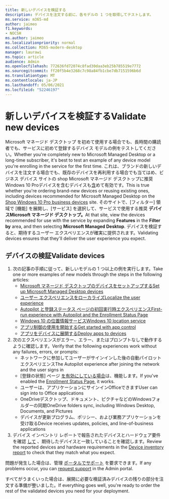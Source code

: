 ```yaml
---
title: 新しいデバイスを検証する
description: デバイスを注文する前に、各モデルの 1 つを取得してテストします。
ms.service: m365-md
author: jaimeo
f1.keywords:
- NOCSH
ms.author: jaimeo
ms.localizationpriority: normal
ms.collection: M365-modern-desktop
manager: laurawi
ms.topic: article
audience: Admin
ms.openlocfilehash: 772636fd72074c8fad30daa3eb25b785519e7772
ms.sourcegitcommit: ff20f5b4e3268c7c98a84fb1cbe7db7151596b6d
ms.translationtype: MT
ms.contentlocale: ja-JP
ms.lasthandoff: 05/06/2021
ms.locfileid: "52246197"
---
```

# <a name="validate-new-devices"></a><span data-ttu-id="09197-103">新しいデバイスを検証する</span><span class="sxs-lookup"><span data-stu-id="09197-103">Validate new devices</span></span>

<span data-ttu-id="09197-104">Microsoft マネージド デスクトップ を初めて使用する場合でも、長時間の購読者でも、サービスに初めて登録するデバイス モデルの例をテストしてください。</span><span class="sxs-lookup"><span data-stu-id="09197-104">Whether you're completely new to Microsoft Managed Desktop or a long-time subscriber, it's best to test an example of any device model you're enrolling in the service for the first time.</span></span> <span data-ttu-id="09197-105">これは、ブランドの新しいデバイスを注文する場合でも、既存のデバイスを再利用する場合でも当てはめ、ビジネス デバイス サイトの shop Microsoft マネージド デスクトップに推奨Windows 10 Proデバイスを含むデバイスも[含](https://www.microsoft.com/windowsforbusiness/view-all-devices)めて有効です。</span><span class="sxs-lookup"><span data-stu-id="09197-105">This is true whether you're ordering brand-new devices or reusing existing ones, including devices recommended for Microsoft Managed Desktop on the [Shop Windows 10 Pro business devices](https://www.microsoft.com/windowsforbusiness/view-all-devices) site.</span></span> <span data-ttu-id="09197-106">そのサイトで、[フィルター] 領域で [機能] を展開し、[サービス] を選択して、サービスで使用する推奨 **デバイスMicrosoft マネージド デスクトップ。**</span><span class="sxs-lookup"><span data-stu-id="09197-106">At that site, view the devices recommended for use with the service by expanding **Features** in the **Filter by** area, and then selecting **Microsoft Managed Desktop**.</span></span> <span data-ttu-id="09197-107">デバイスを検証すると、期待するユーザー エクスペリエンスが確実に提供されます。</span><span class="sxs-lookup"><span data-stu-id="09197-107">Validating devices ensures that they'll deliver the user experience you expect.</span></span>

## <a name="validate-devices"></a><span data-ttu-id="09197-108">デバイスの検証</span><span class="sxs-lookup"><span data-stu-id="09197-108">Validate devices</span></span>

1. <span data-ttu-id="09197-109">次の記事の手順に従って、新しいモデルの 1 つ以上の例を実行します。</span><span class="sxs-lookup"><span data-stu-id="09197-109">Take one or more examples of new models through the steps in the following articles:</span></span>
    - [<span data-ttu-id="09197-110">Microsoft マネージド デスクトップのデバイスをセットアップする</span><span class="sxs-lookup"><span data-stu-id="09197-110">Set up Microsoft Managed Desktop devices</span></span>](set-up-devices.md)
    - [<span data-ttu-id="09197-111">ユーザー エクスペリエンスをローカライズ</span><span class="sxs-lookup"><span data-stu-id="09197-111">Localize the user experience</span></span>](localization.md)
    - [<span data-ttu-id="09197-112">Autopilot と登録ステータス ページの初回実行時エクスペリエンス</span><span class="sxs-lookup"><span data-stu-id="09197-112">First-run experience with Autopilot and the Enrollment Status Page</span></span>](esp-first-run.md)
    - [<span data-ttu-id="09197-113">Windows 10 の位置情報サービス</span><span class="sxs-lookup"><span data-stu-id="09197-113">Windows 10 location service</span></span>](device-location.md)
    - [<span data-ttu-id="09197-114">アプリ制御の使用を開始する</span><span class="sxs-lookup"><span data-stu-id="09197-114">Get started with app control</span></span>](get-started-app-control.md)
    - [<span data-ttu-id="09197-115">アプリをデバイスに展開する</span><span class="sxs-lookup"><span data-stu-id="09197-115">Deploy apps to devices</span></span>](deploy-apps.md)
2. <span data-ttu-id="09197-116">次のエクスペリエンスがエラー、エラー、またはプロンプトなしで動作するように確認します。</span><span class="sxs-lookup"><span data-stu-id="09197-116">Verify that the following experiences work without any failures, errors, or prompts:</span></span>
    - <span data-ttu-id="09197-117">ネットワークに参加してユーザーがサインインした後の自動パイロット エクスペリエンス</span><span class="sxs-lookup"><span data-stu-id="09197-117">The Autopilot experience after joining the network and the user signs in</span></span>
    - <span data-ttu-id="09197-118">[登録の状態] ページ [を有効にしている場合](esp-first-run.md)は、機能します。</span><span class="sxs-lookup"><span data-stu-id="09197-118">If you've enabled the [Enrollment Status Page](esp-first-run.md), it works.</span></span>
    - <span data-ttu-id="09197-119">ユーザーは、アプリケーションにサインインOfficeできます</span><span class="sxs-lookup"><span data-stu-id="09197-119">User can sign into to Office applications</span></span>
    - <span data-ttu-id="09197-120">OneDriveデスクトップ、ドキュメント、ピクチャなどのWindowsフォルダーの同期</span><span class="sxs-lookup"><span data-stu-id="09197-120">OneDrive folders sync, including Windows Desktop, Documents, and Pictures</span></span>
    - <span data-ttu-id="09197-121">デバイスが更新プログラム、ポリシー、および業務アプリケーションを受け取る</span><span class="sxs-lookup"><span data-stu-id="09197-121">Device receives updates, policies, and line-of-business applications</span></span>
3. <span data-ttu-id="09197-122">デバイス インベントリ レポートで報告されたデバイスとハードウェア要件を確認 [して](../working-with-managed-desktop/device-inventory-report.md) 、期待したデバイスと一致していることを確認します。</span><span class="sxs-lookup"><span data-stu-id="09197-122">Review the reported devices and hardware requirements in the [Device inventory report](../working-with-managed-desktop/device-inventory-report.md) to check that they match what you expect.</span></span>

<span data-ttu-id="09197-123">問題が発生した場合は、管理 [ポータルでサポート](../working-with-managed-desktop/admin-support.md) を要求できます。</span><span class="sxs-lookup"><span data-stu-id="09197-123">If any problems occur, you can [request support](../working-with-managed-desktop/admin-support.md) in the Admin portal.</span></span>

<span data-ttu-id="09197-124">すべてがうまくいった場合は、展開に必要な検証済みデバイスの残りの部分を注文する準備が整いました。</span><span class="sxs-lookup"><span data-stu-id="09197-124">If everything goes well, you're ready to order the rest of the validated devices you need for your deployment.</span></span>